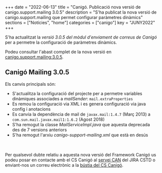+++
date = "2022-06-13"
title = "Canigó. Publicació nova versió de canigo.support.mailing 3.0.5"
description = "S'ha publicat la nova versió de canigo.support.mailing que permet configurar paràmetres dinàmics"
sections = ["Notícies", "home"]
categories = ["canigo"]
key = "JUNY2022"
+++

S'ha actualitzat la *versió 3.0.5 del mòdul d'enviament de correus de Canigó* per a permetre la configuració de paràmetres dinàmics.

Podeu consultar l'abast complet de la nova versió en [canigo.support.mailing:3.0.5](/canigo-fwk-docs/documentacio-llibreries/canigo.support.mailing/3.0.5/).

## Canigó Mailing 3.0.5

Els canvis principals són:

   - S'actualitza la configuració del projecte per a permetre variables dinàmiques associades a *mailSender*: `mail.extraProperties`
   - Es remou la configuració via XML i es genera configuració via java config i anotacions
   - Es canvia la dependència de mail de `javax.mail:1.4.7` (Març 2013) a `com.sun.mail.javax.mail1:1.6.2` (Agost 2018)
   - S'ha remogut la classe *MailServiceImpl.java* que aquesta deprecada des de 7 versions anteriors
   - S'ha remogut l'arxiu *canigo-support-mailing.xml* que està en desús

<br/><br/>
Per qualsevol dubte relatiu a aquesta nova versió del Framework Canigó us podeu posar en contacte amb el CS Canigó
al [servei CAN](https://cstd.ctti.gencat.cat/jiracstd/projects/CAN) del JIRA CSTD o enviant-nos un correu electrònic
a la [bústia del CS Canigó](mailto:oficina-tecnica.canigo.ctti@gencat.cat).